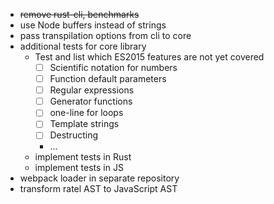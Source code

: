 - ~~remove rust-cli, benchmarks~~
- use Node buffers instead of strings
- pass transpilation options from cli to core
- additional tests for core library
  - Test and list which ES2015 features are not yet covered
    - [ ] Scientific notation for numbers
    - [ ] Function default parameters
    - [ ] Regular expressions
    - [ ] Generator functions
    - [ ] one-line for loops
    - [ ] Template strings
    - [ ] Destructing
    - ...
  - implement tests in Rust
  - implement tests in JS
- webpack loader in separate repository
- transform ratel AST to JavaScript AST
